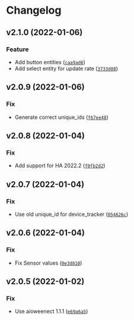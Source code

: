 # Changelog

<!--next-version-placeholder-->

## v2.1.0 (2022-01-06)
### Feature
* Add button entities ([`caa9ad6`](https://github.com/eifinger/hass-weenect/commit/caa9ad6db710ac4a82bd464115ed7fc2c9a64350))
* Add select entity for update rate ([`3733d88`](https://github.com/eifinger/hass-weenect/commit/3733d88948b87de11974933d947bfe93aa8d8519))

## v2.0.9 (2022-01-06)
### Fix
* Generate correct unique_ids ([`f67ee48`](https://github.com/eifinger/hass-weenect/commit/f67ee48e581f1168a4ac3f1508ff214209160d06))

## v2.0.8 (2022-01-04)
### Fix
* Add support for HA 2022.2 ([`f0fb2d2`](https://github.com/eifinger/hass-weenect/commit/f0fb2d2c01606d93009d017b807e4aea48d0d138))

## v2.0.7 (2022-01-04)
### Fix
* Use old unique_id for device_tracker ([`054626c`](https://github.com/eifinger/hass-weenect/commit/054626cbab9a61d294bc8254e9c55cd5cb4d1598))

## v2.0.6 (2022-01-04)
### Fix
* Fix Sensor values ([`0e3d810`](https://github.com/eifinger/hass-weenect/commit/0e3d81066519eb4bc300c647144ad7d64e0adab1))

## v2.0.5 (2022-01-02)
### Fix
* Use aioweenect 1.1.1 ([`e69a6a5`](https://github.com/eifinger/hass-weenect/commit/e69a6a59f209fd5e5687fea34ea9e12203f5c42f))
